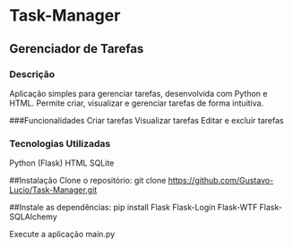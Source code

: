 # Task-Manager

## Gerenciador de Tarefas

### Descrição
Aplicação simples para gerenciar tarefas, desenvolvida com Python e HTML. Permite criar, visualizar e gerenciar tarefas de forma intuitiva.

###Funcionalidades
Criar tarefas
Visualizar tarefas
Editar e excluir tarefas

### Tecnologias Utilizadas
Python (Flask)
HTML
SQLite

##Instalação
Clone o repositório:
git clone https://github.com/Gustavo-Lucio/Task-Manager.git

##Instale as dependências:
pip install Flask Flask-Login Flask-WTF Flask-SQLAlchemy

Execute a aplicação
main.py
